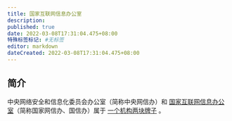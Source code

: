 ```yaml
---
title: 国家互联网信息办公室
description:
published: true
date: 2022-03-08T17:31:04.475+08:00
特殊标签标记: #无标签
editor: markdown
dateCreated: 2022-03-08T17:31:04.475+08:00
---
```


## 简介

中央网络安全和信息化委员会办公室（简称中央网信办）和 [国家互联网信息办公室](https://zh.wikipedia.org/wiki/国家互联网信息办公室)（简称国家网信办、国信办）属于 [一个机构两块牌子](https://zh.wikipedia.org/wiki/一个机构两块牌子) 。
